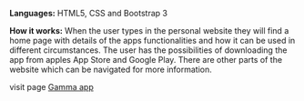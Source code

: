 **Languages:** HTML5, CSS and Bootstrap 3

**How it works:** When the user types in the personal website they will find a home page with details of the apps functionalities and how it can be used in different circumstances. The user has the possibilities of downloading the app from apples App Store and Google Play. There are other parts of the website which can be navigated for more information.

visit page [Gamma app](http://www.getwebem.com/gamma/)